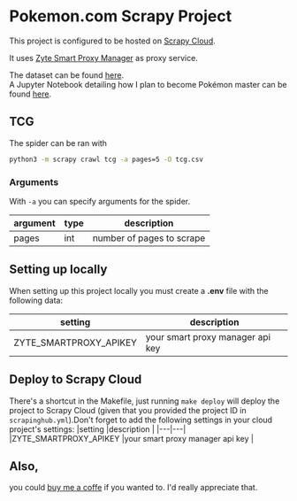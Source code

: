 # Pokemon.com Scrapy Project

This project is configured to be hosted on [Scrapy Cloud](https://www.zyte.com/scrapy-cloud/).  

It uses [Zyte Smart Proxy Manager](https://scrapinghub.com/?rfsn=4170080.0597ad) as proxy service.  

The dataset can be found [here](https://www.kaggle.com/datasets/patkle/over-13k-cards-from-the-pokmon-trading-card-game).  
A Jupyter Notebook detailing how I plan to become Pokémon master can be found [here](https://www.kaggle.com/code/patkle/becoming-pok-mon-trading-card-master).

## TCG

The spider can be ran with
```zsh
python3 -m scrapy crawl tcg -a pages=5 -O tcg.csv
```

### Arguments

With `-a` you can specify arguments for the spider.  

|argument   |type  |description   | 
|---|---|---|
|pages   |int   |number of pages to scrape   |


## Setting up locally
  
When setting up this project locally you must create a **.env** file with the following data:  

|setting   |description   |  
|---|---|
|ZYTE_SMARTPROXY_APIKEY   |your smart proxy manager api key   |
  

## Deploy to Scrapy Cloud
There's a shortcut in the Makefile, just running `make deploy` will deploy the project to Scrapy Cloud (given that you provided the project ID in `scrapinghub.yml`).Don't forget to add the following settings in your cloud project's settings:
|setting   |description   | 
|---|---|
|ZYTE_SMARTPROXY_APIKEY   |your smart proxy manager api key   |
  
## Also, 
you could [buy me a coffe](https://www.buymeacoffee.com/kleinp) if you wanted to. I'd really appreciate that.  
